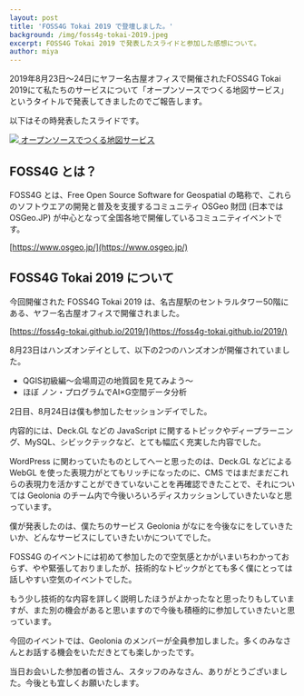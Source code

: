 ```yaml
---
layout: post
title: 'FOSS4G Tokai 2019 で登壇しました。'
background: /img/foss4g-tokai-2019.jpeg
excerpt: FOSS4G Tokai 2019 で発表したスライドと参加した感想について。
author: miya
---
```


2019年8月23日〜24日にヤフー名古屋オフィスで開催されたFOSS4G Tokai 2019にて私たちのサービスについて「オープンソースでつくる地図サービス」というタイトルで発表してきましたのでご報告します。

以下はその時発表したスライドです。

[![](https://www.evernote.com/l/ABUVRZX_5yJEY4L5hnhzvyhWfhldnWP2450B/image.png)
オープンソースでつくる地図サービス](https://docs.google.com/presentation/d/1MxRCJqMfujoTlb2VBYbgNHfKqvIb7YQ5DmSeeIgDYjM/edit?usp=sharing)

## FOSS4G とは？

FOSS4G とは、Free Open Source Software for Geospatial の略称で、これらのソフトウエアの開発と普及を支援するコミュニティ OSGeo 財団 (日本では OSGeo.JP) が中心となって全国各地で開催しているコミュニティイベントです。

[https://www.osgeo.jp/](https://www.osgeo.jp/)

## FOSS4G Tokai 2019 について

今回開催された FOSS4G Tokai 2019 は、名古屋駅のセントラルタワー50階にある、ヤフー名古屋オフィスで開催されました。

[https://foss4g-tokai.github.io/2019/](https://foss4g-tokai.github.io/2019/)

8月23日はハンズオンデイとして、以下の2つのハンズオンが開催されていました。

* QGIS初級編〜会場周辺の地質図を見てみよう〜
* ほぼ ノン・プログラムでAI×G空間データ分析

2日目、8月24日は僕も参加したセッションデイでした。

内容的には、Deck.GL などの JavaScript に関するトピックやディープラーニング、MySQL、シビックテックなど、とても幅広く充実した内容でした。

WordPress に関わっていたものとしてへーと思ったのは、Deck.GL などによる WebGL を使った表現力がとてもリッチになったのに、CMS ではまだまだこれらの表現力を活かすことができていないことを再確認できたことで、それについては Geolonia のチーム内で今後いろいろディスカッションしていきたいなと思っています。

僕が発表したのは、僕たちのサービス Geolonia がなにを今後なにをしていきたいか、どんなサービスにしていきたいかについてでした。

FOSS4G のイベントには初めて参加したので空気感とかがいまいちわかっておらず、やや緊張しておりましたが、技術的なトピックがとても多く僕にとっては話しやすい空気のイベントでした。

もう少し技術的な内容を詳しく説明したほうがよかったなと思ったりもしていますが、また別の機会があると思いますので今後も積極的に参加していきたいと思っています。

今回のイベントでは、Geolonia のメンバーが全員参加しました。多くのみなさんとお話する機会をいただきとても楽しかったです。

当日お会いした参加者の皆さん、スタッフのみなさん、ありがとうございました。今後とも宜しくお願いたします。
